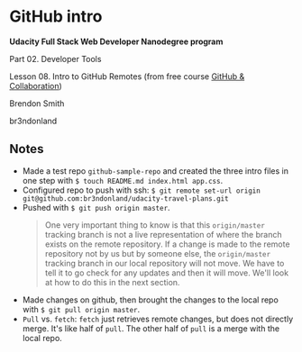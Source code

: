 # GitHub intro

**Udacity Full Stack Web Developer Nanodegree program**

Part 02. Developer Tools

Lesson 08. Intro to GitHub Remotes (from free course [GitHub & Collaboration](https://www.udacity.com/course/github-collaboration--ud456))

Brendon Smith

br3ndonland


## Notes

* Made a test repo `github-sample-repo` and created the three intro files in one step with `$ touch README.md index.html app.css`. 
* Configured repo to push with ssh: `$ git remote set-url origin git@github.com:br3ndonland/udacity-travel-plans.git`
* Pushed with `$ git push origin master`.
  > One very important thing to know is that this `origin/master` tracking branch is not a live representation of where the branch exists on the remote repository. If a change is made to the remote repository not by us but by someone else, the `origin/master` tracking branch in our local repository will not move. We have to tell it to go check for any updates and then it will move. We'll look at how to do this in the next section.
* Made changes on github, then brought the changes to the local repo with `$ git pull origin master`.
* `Pull` vs. `fetch`: `fetch` just retrieves remote changes, but does not directly merge. It's like half of `pull`. The other half of `pull` is a merge with the local repo.
